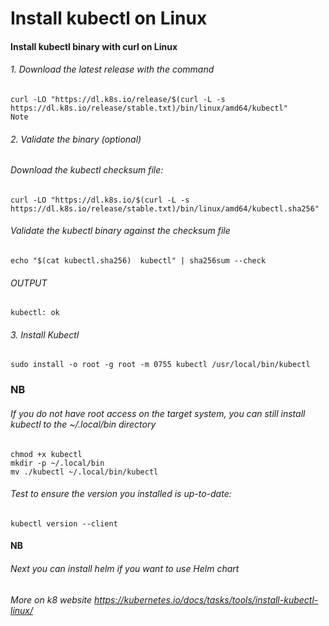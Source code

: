 # Install kubectl on Linux 

#### Install kubectl binary with curl on Linux
###### 1. Download the latest release with the command
```
curl -LO "https://dl.k8s.io/release/$(curl -L -s https://dl.k8s.io/release/stable.txt)/bin/linux/amd64/kubectl"
Note
```
###### 2. Validate the binary (optional)
###### Download the kubectl checksum file:
```
curl -LO "https://dl.k8s.io/$(curl -L -s https://dl.k8s.io/release/stable.txt)/bin/linux/amd64/kubectl.sha256"
```
###### Validate the kubectl binary against the checksum file

```
echo "$(cat kubectl.sha256)  kubectl" | sha256sum --check
```

###### OUTPUT
```
kubectl: ok
```
###### 3. Install Kubectl
```
sudo install -o root -g root -m 0755 kubectl /usr/local/bin/kubectl
```

### NB
###### If you do not have root access on the target system, you can still install kubectl to the ~/.local/bin directory

```
chmod +x kubectl
mkdir -p ~/.local/bin
mv ./kubectl ~/.local/bin/kubectl
```
###### Test to ensure the version you installed is up-to-date:
```
kubectl version --client
```

#### NB
###### Next you can install helm if you want to use Helm chart
###### More on k8 website https://kubernetes.io/docs/tasks/tools/install-kubectl-linux/